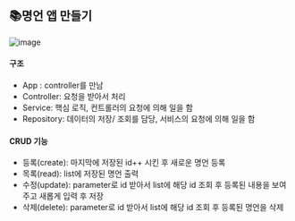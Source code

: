 ## 📚명언 앱 만들기

![image](https://github.com/ohyo555/wise_saying_12/assets/153146836/c0d24a1d-c3cd-4daf-beb5-1616baee6665)


#### 구조

- App : controller를 만남
- Controller: 요청을 받아서 처리
- Service: 핵심 로직, 컨트롤러의 요청에 의해 일을 함
- Repository: 데이터의 저장/ 조회를 담당, 서비스의 요청에 의해 일을 함

#### CRUD 기능

- 등록(create): 마지막에 저장된 id++ 시킨 후 새로운 명언 등록
- 목록(read): list에 저장된 명언 출력
- 수정(update): parameter로 id 받아서 list에 해당 id 조회 후 등록된 내용을 보여주고 새롭게 입력 후 저장
- 삭제(delete): parameter로 id 받아서 list에 해당 id 조회 후 등록된 명언을 삭제 
   
